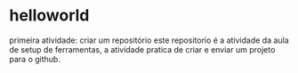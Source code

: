 # helloworld
primeira atividade: criar um repositório
este repositorio é a atividade da aula de setup de ferramentas, a atividade pratica de criar e enviar um projeto para o github.